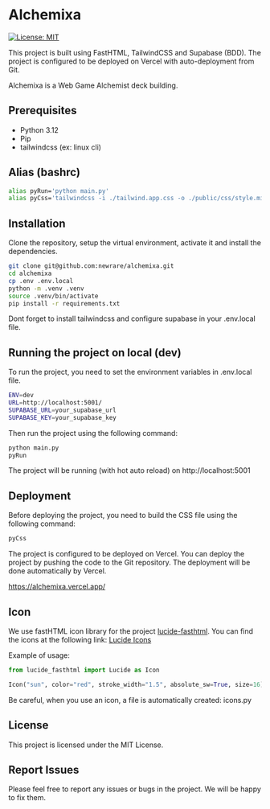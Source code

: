# Alchemixa

[![License: MIT](https://img.shields.io/badge/License-MIT-yellow.svg)](https://opensource.org/licenses/MIT)

This project is built using FastHTML, TailwindCSS and Supabase (BDD). The project is configured to be deployed on Vercel with auto-deployment from Git.

Alchemixa is a Web Game Alchemist deck building.



## Prerequisites

- Python 3.12
- Pip
- tailwindcss (ex: linux cli)



## Alias (bashrc)

```bash
alias pyRun='python main.py'
alias pyCss='tailwindcss -i ./tailwind.app.css -o ./public/css/style.min.css --minify'
```



## Installation

Clone the repository, setup the virtual environment, activate it and install the dependencies.

```bash
git clone git@github.com:newrare/alchemixa.git
cd alchemixa
cp .env .env.local
python -m .venv .venv
source .venv/bin/activate
pip install -r requirements.txt
```
Dont forget to install tailwindcss and configure supabase in your .env.local file.



## Running the project on local (dev)

To run the project, you need to set the environment variables in .env.local file.

```bash
ENV=dev
URL=http://localhost:5001/
SUPABASE_URL=your_supabase_url
SUPABASE_KEY=your_supabase_key
```

Then run the project using the following command:

```bash
python main.py
pyRun
```

The project will be running (with hot auto reload) on http://localhost:5001



## Deployment

Before deploying the project, you need to build the CSS file using the following command:

```bash
pyCss
```

The project is configured to be deployed on Vercel. You can deploy the project by pushing the code to the Git repository. The deployment will be done automatically by Vercel.

https://alchemixa.vercel.app/



## Icon

We use fastHTML icon library for the project [lucide-fasthtml](https://github.com/curtis-allan/lucide-fasthtml). You can find the icons at the following link:
[Lucide Icons](https://lucide.dev/icons/)

Example of usage:

```python
from lucide_fasthtml import Lucide as Icon

Icon("sun", color="red", stroke_width="1.5", absolute_sw=True, size=16)
```
Be careful, when you use an icon, a file is automatically created: icons.py



## License

This project is licensed under the MIT License.



## Report Issues

Please feel free to report any issues or bugs in the project. We will be happy to fix them.
